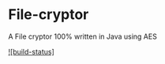 # File-cryptor
A File cryptor 100% written in Java using AES

[github-actions]: https://github.com/f-eliks/file-cryptor/actions?query=workflow%3A%22Java+CI%22

[![build-status]][github-actions]

